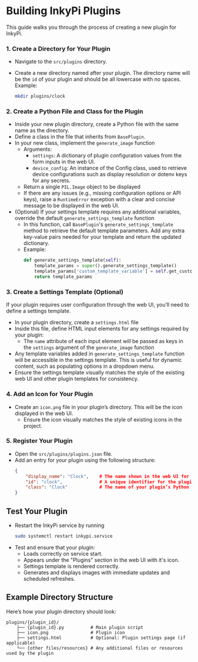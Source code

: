 # Building InkyPi Plugins

This guide walks you through the process of creating a new plugin for InkyPi. 

### 1. Create a Directory for Your Plugin

- Navigate to the `src/plugins` directory.
- Create a new directory named after your plugin. The directory name will be the `id` of your plugin and should be all lowercase with no spaces. Example:

  ```bash
  mkdir plugins/clock
  ```

### 2. Create a Python File and Class for the Plugin

- Inside your new plugin directory, create a Python file with the same name as the directory.
- Define a class in the file that inherits from `BasePlugin`.
- In your new class, implement the `generate_image` function
    - Arguments:
        - `settings`: A dictionary of plugin configuration values from the form inputs in the web UI.
        - `device_config`: An instance of the Config class, used to retrieve device configurations such as display resolution or dotenv keys for any secrets.
    - Return a single `PIL.Image` object to be displayed
    - If there are any issues (e.g., missing configuration options or API keys), raise a `RuntimeError` exception with a clear and concise message to be displayed in the web UI.
- (Optional) If your settings template requires any additional variables, override the default `generate_settings_template` function
    - In this function, call `BasePlugin`'s `generate_settings_template` method to retrieve the default template parameters. Add any extra key-value pairs needed for your template and return the updated dictionary.
    - Example:
        ```python
        def generate_settings_template(self):
            template_params = super().generate_settings_template()
            template_params['custom_template_variable'] = self.get_custom_variable()
            return template_params
        ```

### 3. Create a Settings Template (Optional)

If your plugin requires user configuration through the web UI, you’ll need to define a settings template.
- In your plugin directory, create a `settings.html` file
- Inside this file, define HTML input elements for any settings required by your plugin:
    - The `name` attribute of each input element will be passed as keys in the `settings` argument of the `generate_image` function
- Any template variables added in `generate_settings_template` function will be accessible in the settings template. This is useful for dynamic content, such as populating options in a dropdown menu.
- Ensure the settings template visually matches the style of the existing web UI and other plugin templates for consistency.

### 4. Add an Icon for Your Plugin

- Create an `icon.png` file in your plugin’s directory. This will be the icon displayed in the web UI.
    - Ensure the icon visually matches the style of existing icons in the project.

### 5. Register Your Plugin

- Open the `src/plugins/plugins.json` file.
- Add an entry for your plugin using the following structure:
    ```json
    {
        "display_name": "Clock",    # The name shown in the web UI for the plugin.
        "id": "clock",              # A unique identifier for the plugin (use lowercase and avoid spaces)
        "class": "Clock"            # The name of your plugin’s Python class.
    }
    ```

## Test Your Plugin

- Restart the InkyPi service by running
    ```bash
    sudo systemctl restart inkypi.service
    ```
- Test and ensure that your plugin:
    - Loads correctly on service start.
    - Appears under the "Plugins" section in the web UI with it's icon.
    - Settings template is rendered correctly.
    - Generates and displays images with immediate updates and scheduled refreshes.

## Example Directory Structure

Here’s how your plugin directory should look:

```
plugins/{plugin_id}/
    ├── {plugin_id}.py          # Main plugin script
    ├── icon.png                # Plugin icon
    ├── settings.html           # Optional: Plugin settings page (if applicable)
    └── {other files/resources} # Any additional files or resources used by the plugin
```